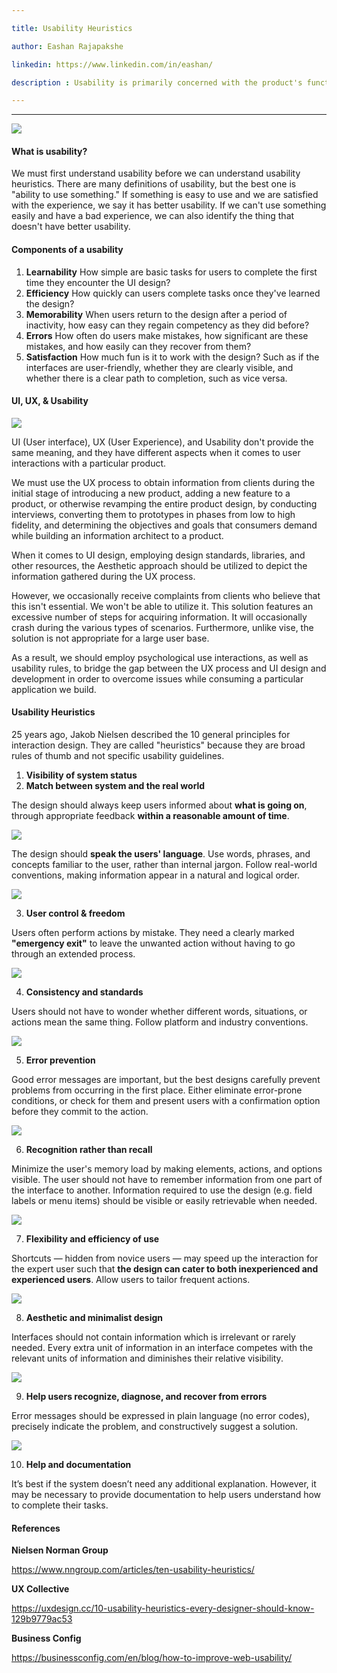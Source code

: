 ```yaml
---

title: Usability Heuristics

author: Eashan Rajapakshe

linkedin: https://www.linkedin.com/in/eashan/

description : Usability is primarily concerned with the product's functionality, but it also relates to the extent to which products are effective, simple to use, simple to learn, efficient, with fewer mistakes, and pleasant to consumers. Let's learn more about how to use Usability Heuristics to increase usability in a certain software product.

---
```

___

<img src="/img/banner.png"/> 

#### **What is usability?**

We must first understand usability before we can understand usability heuristics. There are many definitions of usability, but the best one is "ability to use something." If something is easy to use and we are satisfied with the experience, we say it has better usability. If we can't use something easily and have a bad experience, we can also identify the thing that doesn't have better usability.

#### **Components of a usability**

1.	**Learnability**
How simple are basic tasks for users to complete the first time they encounter the UI design?
2.	**Efficiency**
    How quickly can users complete tasks once they've learned the design?
3.	**Memorability**
When users return to the design after a period of inactivity, how easy can they regain competency as they did before?
4.	**Errors**
How often do users make mistakes, how significant are these mistakes, and how easily can they recover from them?
5. **Satisfaction**
How much fun is it to work with the design? Such as if the interfaces are user-friendly, whether they are clearly visible, and whether there is a clear path to completion, such as vice versa.

#### **UI, UX, & Usability**
<img src="/img/UX_UI_Usability.png"/> 

UI (User interface), UX (User Experience), and Usability don't provide the same meaning, and they have different aspects when it comes to user interactions with a particular product. 

We must use the UX process to obtain information from clients during the initial stage of introducing a new product, adding a new feature to a product, or otherwise revamping the entire product design, by conducting interviews, converting them to prototypes in phases from low to high fidelity, and determining the objectives and goals that consumers demand while building an information architect to a product.

When it comes to UI design, employing design standards, libraries, and other resources, the Aesthetic approach should be utilized to depict the information gathered during the UX process.

However, we occasionally receive complaints from clients who believe that this isn't essential. We won't be able to utilize it. This solution features an excessive number of steps for acquiring information. It will occasionally crash during the various types of scenarios. Furthermore, unlike vise, the solution is not appropriate for a large user base.

As a result, we should employ psychological use interactions, as well as usability rules, to bridge the gap between the UX process and UI design and development in order to overcome issues while consuming a particular application we build.

#### **Usability Heuristics**
25 years ago, Jakob Nielsen described the 10 general principles for interaction design. They are called "heuristics" because they are broad rules of thumb and not specific usability guidelines.

1.	**Visibility of system status**
2.	**Match between system and the real world**


The design should always keep users informed about **what is going on**, through appropriate feedback **within a reasonable amount of time**.

<img src="/img/uxp_1.png"/> 


The design should **speak the users' language**. Use words, phrases, and concepts familiar to the user, rather than internal jargon. Follow real-world conventions, making information appear in a natural and logical order.

<img src="/img/uxp_2.png"/> 

3. **User control & freedom**

Users often perform actions by mistake. They need a clearly marked 
****"emergency exit"**** to leave the unwanted action without having to go through an extended process.

<img src="/img/uxp_3.png"/> 

4. **Consistency and standards**

Users should not have to wonder whether different words, situations, or actions mean the same thing. Follow platform and industry conventions. 

<img src="/img/uxp_4.png"/> 

5.  **Error prevention**

Good error messages are important, but the best designs carefully prevent problems from occurring in the first place. Either eliminate error-prone conditions, or check for them and present users with a confirmation option before they commit to the action.

<img src="/img/uxp_5.png"/> 

6. **Recognition rather than recall**

Minimize the user's memory load by making elements, actions, and options visible. The user should not have to remember information from one part of the interface to another. Information required to use the design (e.g. field labels or menu items) should be visible or easily retrievable when needed.

<img src="/img/uxp_6.png"/> 

7.  **Flexibility and efficiency of use**

Shortcuts — hidden from novice users — may speed up the interaction for the expert user such that **the design can cater to both inexperienced and experienced users**. Allow users to tailor frequent actions.

<img src="/img/uxp_7.png"/> 

8.  **Aesthetic and minimalist design**

Interfaces should not contain information which is irrelevant or rarely needed. Every extra unit of information in an interface competes with the relevant units of information and diminishes their relative visibility.

<img src="/img/uxp_8.png"/> 

9.  **Help users recognize, diagnose, and recover from errors**

Error messages should be expressed in plain language (no error codes), precisely indicate the problem, and constructively suggest a solution.

<img src="/img/uxp_9.png"/> 

10. **Help and documentation**

It’s best if the system doesn’t need any additional explanation. However, it may be necessary to provide documentation to help users understand how to complete their tasks.

#### **References**
**Nielsen Norman Group** <br>

https://www.nngroup.com/articles/ten-usability-heuristics/ 

**UX Collective** <br>

https://uxdesign.cc/10-usability-heuristics-every-designer-should-know-129b9779ac53

**Business Config** <br>

https://businessconfig.com/en/blog/how-to-improve-web-usability/ 



